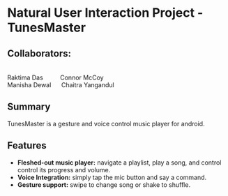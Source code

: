 # Natural User Interaction Project - TunesMaster

## Collaborators:
<br>Raktima Das &nbsp;&nbsp;&nbsp;&nbsp;&nbsp;&nbsp;&nbsp;&nbsp; Connor McCoy
<br>Manisha Dewal &nbsp;&nbsp;&nbsp;&nbsp; Chaitra Yangandul

## Summary
TunesMaster is a gesture and voice control music player for android.

## Features
 * **Fleshed-out music player:** navigate a playlist, play a song, and control control its progress and volume.
 * **Voice Integration:** simply tap the mic button and say a command.
 * **Gesture support:** swipe to change song or shake to shuffle.






